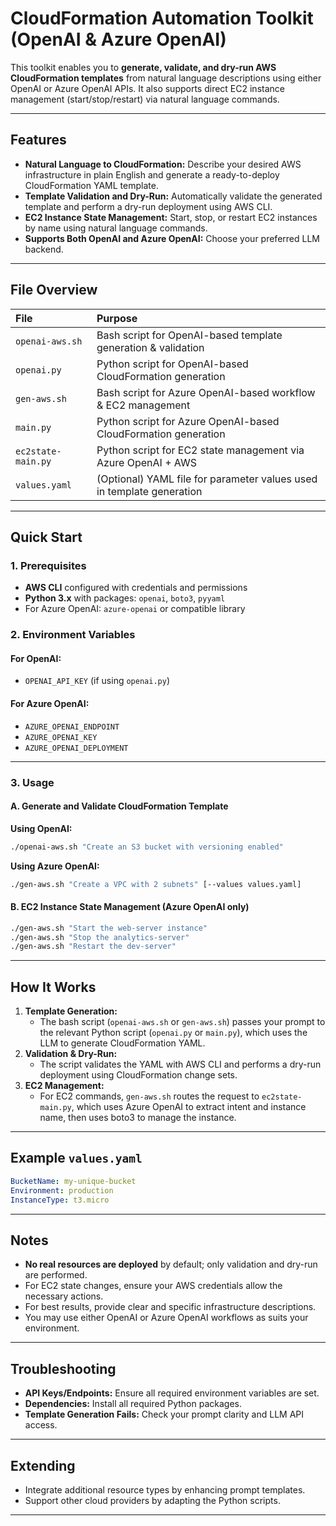 
# CloudFormation Automation Toolkit (OpenAI \& Azure OpenAI)

This toolkit enables you to **generate, validate, and dry-run AWS CloudFormation templates** from natural language descriptions using either OpenAI or Azure OpenAI APIs. It also supports direct EC2 instance management (start/stop/restart) via natural language commands.

---

## Features

- **Natural Language to CloudFormation:**
Describe your desired AWS infrastructure in plain English and generate a ready-to-deploy CloudFormation YAML template.
- **Template Validation and Dry-Run:**
Automatically validate the generated template and perform a dry-run deployment using AWS CLI.
- **EC2 Instance State Management:**
Start, stop, or restart EC2 instances by name using natural language commands.
- **Supports Both OpenAI and Azure OpenAI:**
Choose your preferred LLM backend.

---

## File Overview

| File | Purpose |
| :-- | :-- |
| `openai-aws.sh` | Bash script for OpenAI-based template generation \& validation |
| `openai.py` | Python script for OpenAI-based CloudFormation generation |
| `gen-aws.sh` | Bash script for Azure OpenAI-based workflow \& EC2 management |
| `main.py` | Python script for Azure OpenAI-based CloudFormation generation |
| `ec2state-main.py` | Python script for EC2 state management via Azure OpenAI + AWS |
| `values.yaml` | (Optional) YAML file for parameter values used in template generation |


---

## Quick Start

### 1. Prerequisites

- **AWS CLI** configured with credentials and permissions
- **Python 3.x** with packages: `openai`, `boto3`, `pyyaml`
- For Azure OpenAI: `azure-openai` or compatible library


### 2. Environment Variables

#### For OpenAI:

- `OPENAI_API_KEY` (if using `openai.py`)


#### For Azure OpenAI:

- `AZURE_OPENAI_ENDPOINT`
- `AZURE_OPENAI_KEY`
- `AZURE_OPENAI_DEPLOYMENT`

---

### 3. Usage

#### A. Generate and Validate CloudFormation Template

**Using OpenAI:**

```sh
./openai-aws.sh "Create an S3 bucket with versioning enabled"
```

**Using Azure OpenAI:**

```sh
./gen-aws.sh "Create a VPC with 2 subnets" [--values values.yaml]
```


#### B. EC2 Instance State Management (Azure OpenAI only)

```sh
./gen-aws.sh "Start the web-server instance"
./gen-aws.sh "Stop the analytics-server"
./gen-aws.sh "Restart the dev-server"
```


---

## How It Works

1. **Template Generation:**
    - The bash script (`openai-aws.sh` or `gen-aws.sh`) passes your prompt to the relevant Python script (`openai.py` or `main.py`), which uses the LLM to generate CloudFormation YAML.
2. **Validation \& Dry-Run:**
    - The script validates the YAML with AWS CLI and performs a dry-run deployment using CloudFormation change sets.
3. **EC2 Management:**
    - For EC2 commands, `gen-aws.sh` routes the request to `ec2state-main.py`, which uses Azure OpenAI to extract intent and instance name, then uses boto3 to manage the instance.

---

## Example `values.yaml`

```yaml
BucketName: my-unique-bucket
Environment: production
InstanceType: t3.micro
```


---

## Notes

- **No real resources are deployed** by default; only validation and dry-run are performed.
- For EC2 state changes, ensure your AWS credentials allow the necessary actions.
- For best results, provide clear and specific infrastructure descriptions.
- You may use either OpenAI or Azure OpenAI workflows as suits your environment.

---

## Troubleshooting

- **API Keys/Endpoints:** Ensure all required environment variables are set.
- **Dependencies:** Install all required Python packages.
- **Template Generation Fails:** Check your prompt clarity and LLM API access.

---

## Extending

- Integrate additional resource types by enhancing prompt templates.
- Support other cloud providers by adapting the Python scripts.

---